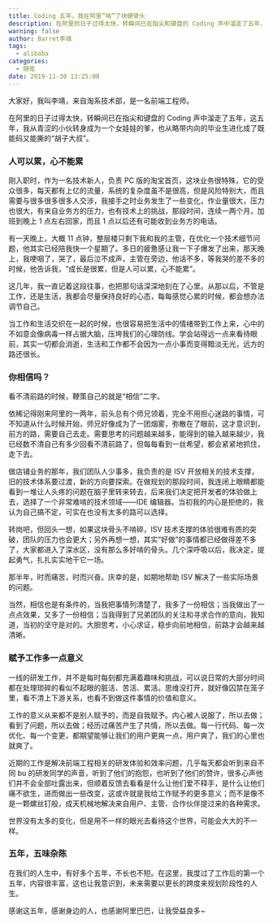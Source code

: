 ```yaml
---
title: Coding 五年，我在阿里“啃”了块硬骨头
description: 在阿里的日子过得太快，转瞬间已在指尖和键盘的 Coding 声中溜走了五年，这五年，我从青涩的小伙转身成为一个女娃娃的爹，也从略带内向的毕业生进化成了既能码又能撕的“胡子大叔”。
warning: false
author: Barret李靖
tags:
  - alibaba
categories:
  - 随笔
date: 2019-11-30 13:25:00
---
```


大家好，我叫李靖，来自淘系技术部，是一名前端工程师。

在阿里的日子过得太快，转瞬间已在指尖和键盘的 Coding 声中溜走了五年，这五年，我从青涩的小伙转身成为一个女娃娃的爹，也从略带内向的毕业生进化成了既能码又能撕的“胡子大叔”。

### 人可以累，心不能累

刚入职时，作为一名技术新人，负责 PC 版的淘宝首页，这块业务很特殊，它的受众很多，每天都有上亿的流量，系统的复杂度虽不是很高，但是风险特别大，而且需要与很多很多很多人交涉，我接手之时业务发生了一些变化，作业量很大，压力也很大，有来自业务方的压力，也有技术上的挑战，那段时间，连续一两个月，加班到晚上 1 点左右回家，而且 1 点以后还有可能收到业务方的电话。

有一天晚上，大概 11 点钟，整层楼只剩下我和我的主管，在优化一个技术细节问题，他其实已经陪我快一个星期了。多日的疲惫感让我一下子爆发了出来，那天晚上，我哽咽了，哭了，最后泣不成声，主管在旁边，他话不多，等我哭的差不多的时候，他告诉我，“成长是很累，但是人可以累，心不能累”。

这几年，我一直记着这段往事，也把那句话深深地刻在了心里。从那以后，不管是工作，还是生活，我都会尽量保持良好的心态，每每感觉心累的时候，都会想办法调节自己。

当工作和生活交织在一起的时候，也很容易把生活中的情绪带到工作上来，心中的不如意会像病毒一样占据大脑，压垮我们的心理防线。学会站得远一点来看待眼前，其实一切都会消逝，生活和工作都不会因为一点小事而变得黯淡无光，远方的路还很长。

### 你相信吗？

看不清前路的时候，鞭策自己的就是“相信”二字。

依稀记得刚来阿里的一两年，前头总有个师兄领着，完全不用担心迷路的事情，可不知道从什么时候开始，师兄好像成为了一团烟雾，弥散在了眼前，这才意识到，前方的路，需要自己去走。需要思考的问题越来越多，能得到的输入越来越少，我已经数不清自己有多少回看不清前路了，但每每看到一丝希望，都会紧紧地抓住，走下去。

做店铺业务的那年，我们团队人少事多，我负责的是 ISV 开放相关的技术支撑，旧的技术体系要过渡，新的方向要探索。在做规划的那段时间，我连闭上眼睛都能看到一堆让人头疼的问题在脑子里转来转去，后来我们决定把开发者的体验做上去，选择了一个非常难啃的技术领域——IDE 编辑器。当初我的内心是拒绝的，我认为自己搞不定，可实在也没有太多的路可以选择。

转岗吧，但回头一想，如果这块骨头不啃碎，ISV 技术支撑的体验很难有质的突破，团队的压力也会更大；另外再想一想，其实“好做”的事情都已经做得差不多了，大家都进入了深水区，没有那么多好啃的骨头。几个深呼吸以后，我决定，提起勇气，扎扎实实地干它一场。

那半年，时而痛苦，时而兴奋。庆幸的是，如期地帮助 ISV 解决了一些实际场景的问题。

当然，相信也是有条件的，当我把事情列清楚了，我多了一份相信；当我做出了一点点效果，又多了一份相信；当我得到了兄弟团队的关注和寻求合作的意向，我知道，当初的坚守是对的。大胆思考，小心求证，稳步向前地相信，前路才会越来越清晰。

### 赋予工作多一点意义

一线的研发工作，并不是每时每刻都充满着趣味和挑战，可以说日常的大部分时间都在处理琐碎的看似不起眼的脏活、苦活、累活。思维没打开，就好像囚禁在笼子里，看不清上下游关系，也看不到做这件事情的价值和意义。

工作的意义从来都不是别人赋予的，而是自我赋予。内心被人说服了，所以去做；看到了问题，所以去做；经历过痛苦产生了共情，所以去做。每一行代码、每一次优化、每一个变更，都期望能够让我们的用户更爽一点，用户爽了，我们的心里也就爽了。

近期的工作是解决前端工程相关的研发体验和效率问题，几乎每天都会听到来自不同 bu 的研发同学的声音，听到了他们的抱怨，也听到了他们的赞许，很多心声他们并不会全部吐露出来，但顺着反馈去看看是什么让他们爱不释手，是什么让他们痛不欲生，进而做出一些改变，这或许就是我给工作赋予的更多意义；而不是像不是一颗螺丝钉般，成天机械地解决来自用户、主管、合作伙伴提过来的各种需求。

世界没有太多的变化，但是用不一样的眼光去看待这个世界，可能会大大的不一样。

### 五年，五味杂陈

在我们的人生中，有好多个五年，不长也不短。在这里，我度过了工作后的第一个五年，内容很丰富，这也让我意识到，未来需要以更长的跨度来规划阶段性的人生。

感谢这五年，感谢身边的人，也感谢阿里巴巴，让我受益良多~
